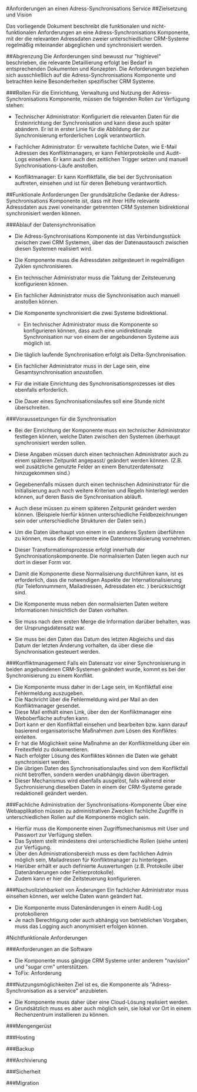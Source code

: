 #Anforderungen an einen Adress-Synchronisations Service
##Zielsetzung und Vision 

Das vorliegende Dokument beschreibt die funktionalen und nicht-funktionalen Anforderungen an eine Adress-Synchronisations Komponente, mit der die relevanten Adressdaten zweier unterschiedlicher CRM-Systeme regelmäßig miteinander abgeglichen und synchronisiert werden.

##Abgrenzung
Die Anforderungen sind bewusst nur "highlevel" beschrieben, die relevante Detaillierung erfolgt bei Bedarf in entsprechenden Dokumenten und Konzepten. Die Anforderungen beziehen sich ausschließlich auf die Adress-Synchronisations Komponente und betrachten keine Besonderheiten spezifischer CRM Systeme.

###Rollen
Für die Einrichtung, Verwaltung und Nutzung der Adress-Synchronisations Komponente, müssen die folgenden Rollen zur Verfügung stehen:

* Technischer Administrator: Konfiguriert die relevanten Daten für die Ersteinrichtung der Synchronisation und kann diese auch später abändern. Er ist in erster Linie für die Abbildung der zur Synchronisierung erforderlichen Logik verantwortlich.

* Fachlicher Administrator: Er verwaltete fachliche Daten, wie E-Mail Adressen des Konfliktmanagers, er kann Fehlerprotokolle und Audit-Logs einsehen. Er kann auch den zeitlichen Trigger setzen und manuell Synchronisations-Läufe anstoßen.

* Konfliktmanager: Er kann Konfliktfälle, die bei der Sychronisation auftreten, einsehen und ist für deren Behebung verantwortlich.


##Funktionale Anforderungen
Der grundsätzliche Gedanke der Adress-Synchronisations Komponente ist, dass mit ihrer Hilfe relevante  Adressdaten aus zwei voneinander getrennten CRM Systemen bidirektional synchronisiert werden können.


###Ablauf der Datensynchronisation
* Die Adress-Synchronisations Komponente ist das Verbindungsstück zwischen zwei CRM Systemen, über das der Datenaustausch zwischen diesen Systemen realisiert wird.

* Die Komponente muss die Adressdaten zeitgesteuert in regelmäßigen Zyklen synchronisieren.
 * Ein technischer Administrator muss die Taktung der Zeitsteuerung konfigurieren können.
 * Ein fachlicher Administrator muss die Synchronisation auch manuell anstoßen können.
 

* Die Komponente synchronisiert die zwei Systeme bidirektional.
    * Ein technischer Administrator muss die Komponente so konfigurieren können, dass auch eine unidirektionale Synchronisation nur von einem der angebundenen Systeme aus möglich ist.


* Die täglich laufende Synchronisation erfolgt als Delta-Synchronisation.
 * Ein fachlicher Administrator muss in der Lage sein, eine Gesamtsynchronisation anzustoßen.
 * Für die initiale Einrichtung des Synchronisationsprozesses ist dies ebenfalls erforderlich.


* Die Dauer eines Synchronisationslaufes soll eine Stunde nicht überschreiten. 

###Voraussetzungen für die Synchronisation
* Bei der Einrichtung der Komponente muss ein technischer Administrator festlegen können, welche Daten zwischen den Systemen überhaupt synchronisiert werden sollen.
 * Diese Angaben müssen durch einen technischen Administrator auch zu einem späteren Zeitpunkt angepasst/ geändert werden können. (Z.B. weil zusätzliche genutzte Felder an einem Benutzerdatensatz hinzugekommen sind.)
 * Gegebenenfalls müssen durch einen technischen Admininstrator für die Initialisierung auch noch weitere Kriterien und Regeln hinterlegt werden können, auf deren Basis die Synchronisation abläuft.
 * Auch diese müssen zu einem späteren Zeitpunkt geändert werden können. (Beispiele hierfür können unterschiedliche Feldbezeichnungen sein oder unterschiedliche Strukturen der Daten sein.)


* Um die Daten überhaupt von einem in ein anderes System überführen zu können, muss die Komponente eine Datennormalisierung vornehmen. 
 * Dieser Transformationsprozesse erfolgt innerhalb der Synchronisationskomponente. Die normalisierten Daten liegen auch nur dort in dieser Form vor.
 * Damit die Komponente diese Normalisierung durchführen kann, ist es erforderlich, dass die notwendigen Aspekte der Internationalisierung (für Telefonnummern, Mailadressen, Adressdaten etc. ) berücksichtigt sind.
  

* Die Komponente muss neben den normalisierten Daten weitere Informationen hinsichtlich der Daten vorhalten.
 * Sie muss nach dem ersten Merge die Information darüber behalten, was der Ursprungsdatensatz war.
 * Sie muss bei den Daten das Datum des letzten Abgleichs und das Datum der letzten Änderung vorhalten, da über diese die Synchronisation gesteuert werden.

###Konfliktmanagement
Falls ein Datensatz vor einer Synchronisierung in beiden angebundenen CRM-Systemen geändert wurde, kommt es bei der Synchronisierung zu einem Konflikt.
* Die Komponente muss daher in der Lage sein, im Konfliktfall eine Fehlermeldung auszugeben.
 * Die Nachricht über die Fehlermeldung wird per Mail an den Konfliktmanager gesendet.
 * Diese Mail enthält einen Link, über den der Konfliktmanager eine Weboberfläche aufrufen kann.
 * Dort kann er den Konfliktfall einsehen und bearbeiten bzw. kann darauf basierend organisatorische Maßnahmen zum Lösen des Konfliktes einleiten.
 * Er hat die Möglichkeit seine Maßnahme an der Konfliktmeldung über ein Freitextfeld zu dokumentieren.
 * Nach erfolgter Lösung des Konfliktes können die Daten wie gehabt synchronisiert werden.
 * Die übrigen Daten des Synchronisationslaufes sind von dem Konfliktfall nicht betroffen, sondern werden unabhängig davon übertragen.
 * Dieser Mechanismus wird ebenfalls ausgelöst, falls während einer Sychronisierung dieselben Daten in einem der CRM-Systeme gerade redaktionell geändert werden.

###Fachliche Administration der Synchronisations-Komponente
Über eine Webapplikation müssen zu administrativen Zwecken fachliche Zugriffe in unterschiedlichen Rollen auf die Komponente möglich sein.
* Hierfür muss die Komponente einen Zugriffsmechanismus mit User und Passwort zur Verfügung stellen.
* Das System stellt mindestens drei unterschiedliche Rollen (siehe unten) zur Verfügung.
* Über den Administrationsbereich muss es dem fachlichen Admin möglich sein, Mailadressen für Konfliktmanager zu hinterlegen.
* Hierüber erhält er auch definierte Auswertungen (z.B. Protokolle über Datenänderungen oder Fehlerprotokolle).
* Zudem kann er hier die Zeitsteuerung konfigurieren.

###Nachvollziehbarkeit von Änderungen
Ein fachlicher Administrator muss einsehen können, wer welche Daten wann geändert hat.
* Die Komponente muss Datenänderungen in einem Audit-Log protokollieren
* Je nach Berechtigung oder auch abhängig von betrieblichen Vorgaben, muss das Logging auch anonymisiert erfolgen können.



#Nichtfunktionale Anforderungen

###Anforderungen an die Software
* Die Komponente muss gängige CRM Systeme unter anderem "navision" und "sugar crm" unterstützen. 
* ToFix: Anforderung

###Nutzungsmöglichkeiten
Ziel ist es, die Komponente als "Adress-Synchronisation as a service" anzubieten.

* Die Komponente muss daher über eine Cloud-Lösung realisiert werden.
* Grundsätzlich muss es aber auch möglich sein, sie lokal vor Ort in einem Rechenzentrum installieren zu können.


###Mengengerüst


###Hosting


###Backup


###Archivierung



###Sicherheit



###Migration 
